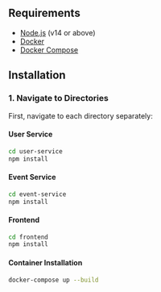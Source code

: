 ## Requirements

- [Node.js](https://nodejs.org/) (v14 or above)
- [Docker](https://www.docker.com/)
- [Docker Compose](https://docs.docker.com/compose/)

## Installation

### 1. Navigate to Directories

First, navigate to each directory separately:

#### User Service

```bash
cd user-service
npm install
```

#### Event Service

```bash
cd event-service
npm install
```

#### Frontend

```bash
cd frontend
npm install
```

#### Container Installation


```bash
docker-compose up --build
```
